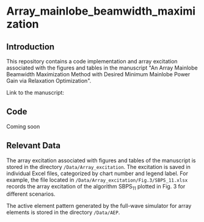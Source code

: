 # Array_mainlobe_beamwidth_maximization
## Introduction
This repository contains a code implementation and array excitation associated with the figures and tables in the manuscript "An Array Mainlobe Beamwidth Maximization Method with Desired Minimum Mainlobe Power Gain via Relaxation Optimization".  

Link to the manuscript:
## Code
Coming soon
## Relevant Data
The array excitation associated with figures and tables of the manuscript is stored in the directory `/Data/Array_excitation`. The excitation is saved in individual Excel files, categorized by chart number and legend label. For example, the file located in `/Data/Array_excitation/Fig.3/SBPS_11.xlsx` records the array excitation of the algorithm $`\text{SBPS}_{11}`$ plotted in Fig. 3 for different scenarios.

The active element pattern generated by the full-wave simulator for array elements is stored in the directory `/Data/AEP`. 
